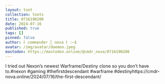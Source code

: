 ```yaml
---
layout: toot
collection: toots
title: 0716190200
date: 2024-07-16
published: true
tags: []
pinned: false
author: ⸸ commander ░ nova ⸸ :~$
avatar: /img/avatar/daemon.jpeg
mastodon: https://mastodon.online/@cmdr_nova/0716190200
---
```


I tried out Nexon’s newest Warframe/Destiny clone so you don’t have to.#nexon #gaming #thefirstdescendant #warframe #destinyhttps://cmdr-nova.online/2024/07/16/the-first-descendant/
